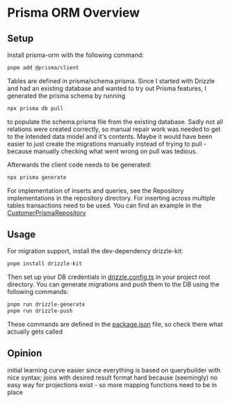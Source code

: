 # Prisma ORM Overview

## Setup

Install prisma-orm with the following command:

```bash
pnpm add @prisma/client
```

Tables are defined in prisma/schema.prisma.
Since I started with Drizzle and had an existing database and wanted to try out Prisma features, I generated the prisma schema by running

```bash
npx prisma db pull
```

to populate the schema.prisma file from the existing database. 
Sadly not all relations were created correctly, so manual repair work was needed to get to the intended data model and it's contents.
Maybe it would have been easier to just create the migrations manually instead of trying to pull - because manually checking what went wrong on pull was tedious.

Afterwards the client code needs to be generated:
```bash
npx prisma generate
```
For implementation of inserts and queries, see the Repository implementations in the repository directory.
For inserting across multiple tables transactions need to be used. You can find an example in
the [CustomerPrismaRepository](./repository/customer.prisma.repository.ts)

## Usage

For migration support, install the dev-dependency drizzle-kit:

```bash
pnpm install drizzle-kit
```

Then set up your DB credentials in [drizzle.config.ts](../../drizzle.config.ts) in your project root directory.
You can generate migrations and push them to the DB using the following commands:

```bash
pnpm run drizzle-generate
pnpm run drizzle-push
```

These commands are defined in the [package.json](../../package.json) file, so check there what actually gets called

## Opinion

initial learning curve easier since everything is based on querybuilder with nice syntax;
joins with desired result format hard because (seemingly) no easy way for projections exist - so more mapping functions need to be in place

